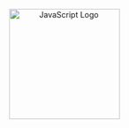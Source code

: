 <p align="center">
  <img src="https://upload.wikimedia.org/wikipedia/commons/6/6a/JavaScript-logo.png" alt="JavaScript Logo" width="200">
</p>
